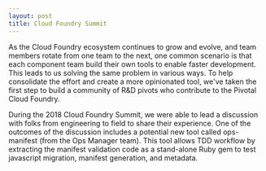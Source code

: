 ```yaml
---
layout: post
title: Cloud Foundry Summit
---
```


As the Cloud Foundry ecosystem continues to grow and evolve, and team members rotate from one team to the next, one common scenario is that each component team build their own tools to enable faster development.  This leads to us solving the same problem in various ways.  To help consolidate the effort and create a more opinionated tool, we've taken the first step to build a community of R&D pivots who contribute to the Pivotal Cloud Foundry.

During the 2018 Cloud Foundry Summit, we were able to lead a discussion with folks from engineering to field to share their experience.  One of the outcomes of the discussion includes a potential new tool called ops-manifest  (from the Ops Manager team).  This tool allows TDD workflow by extracting the manifest validation code as a stand-alone Ruby gem to test javascript migration, manifest generation, and metadata.
